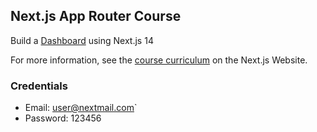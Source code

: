 ## Next.js App Router Course

Build a [Dashboard](https://nextjs-dashboard-getoarmorina3.vercel.app/) using Next.js 14

For more information, see the [course curriculum](https://nextjs.org/learn) on the Next.js Website.

### Credentials
* Email: user@nextmail.com`
* Password: 123456
